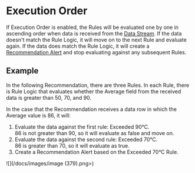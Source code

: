# Execution Order

If Execution Order is enabled, the Rules will be evaluated one by one in ascending order when data is received from the [Data Stream](../data-stream/). If the data doesn't match the Rule Logic, it will move on to the next Rule and evaluate again. If the data does match the Rule Logic, it will create a [Recommendation Alert](recommendation-alert.md) and stop evaluating against any subsequent Rules.

## Example

In the following Recommendation, there are three Rules. In each Rule, there is Rule Logic that evaluates whether the Average field from the received data is greater than 50, 70, and 90.

In the case that the Recommendation receives a data row in which the Average value is 86, it will:

1. Evaluate the data against the first rule: Exceeded 90°C. \
   86 is not greater than 90, so it will evaluate as false and move on.
2. Evaluate the data against the second rule: Exceeded 70°C.\
   86 is greater than 70, so it will evaluate as true.
3. Create a Recommendation Alert based on the Exceeded 70°C Rule.

![](/docs/images/image (379).png>)




